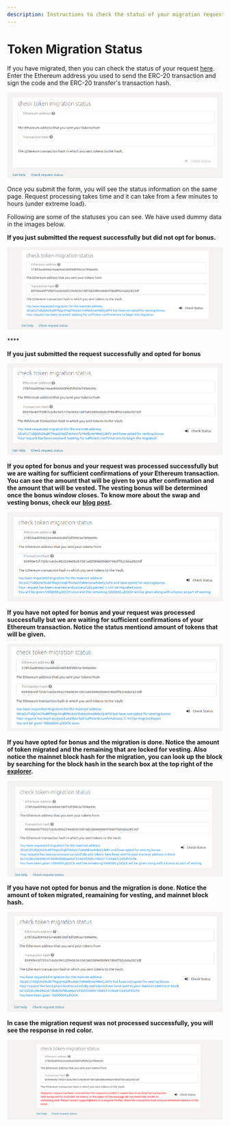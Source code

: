 ```yaml
---
description: Instructions to check the status of your migration request
---
```


# Token Migration Status

If you have migrated, then you can check the status of your request [here](https://fe.dock.io/#/token-migration/status). Enter the Ethereum address you used to send the ERC-20 transaction and sign the code and the ERC-20 transfer's transaction hash. 

![Check migration request status](../../.gitbook/assets/empty-status.png)

Once you submit the form, you will see the status information on the same page. Request processing takes time and it can take from a few minutes to hours \(under extreme load\). 

Following are some of the statuses you can see.  We have used dummy data in the images below.

**If you just submitted the request successfully but did not opt for bonus.**

![](../../.gitbook/assets/status-0.png)

\*\*\*\*

**If you just submitted the request successfully and opted for bonus**

![](../../.gitbook/assets/status-00.png)



**If** **you opted for bonus and your request was processed successfully but we are waiting for sufficient confirmations of your Ethereum transaction. You can see the amount that will be given to you after confirmation and the amount that will be vested. The vesting bonus will be determined once the bonus window closes. To know more about the swap and vesting bonus, check our** [**blog post**](https://blog.dock.io/dock-token-migration-part-2-incentives/)**.**

![](../../.gitbook/assets/status-1.png)



**If** **you have not opted for bonus and your request was processed successfully but we are waiting for sufficient confirmations of your Ethereum transaction. Notice the status mentiond amount of tokens that will be given.**

![](../../.gitbook/assets/status-22.png)



**If you have opted for bonus and the migration is done. Notice the amount of token migrated and the remaining that are locked for vesting. Also notice the mainnet block hash for the migration, you can look up the block by searching for the block hash in the search box at the top right of the** [**explorer**](https://fe.dock.io/#/explorer)**.**

![](../../.gitbook/assets/status-3.png)



**If you have not opted for bonus and the migration is done. Notice the amount of token migrated, reamaining for vesting, and mainnet block hash.**

![](../../.gitbook/assets/status-33%20%281%29.png)



**In case the migration request was not processed successfully,  you will see the response in red color.**

![](../../.gitbook/assets/status_-1.png)



